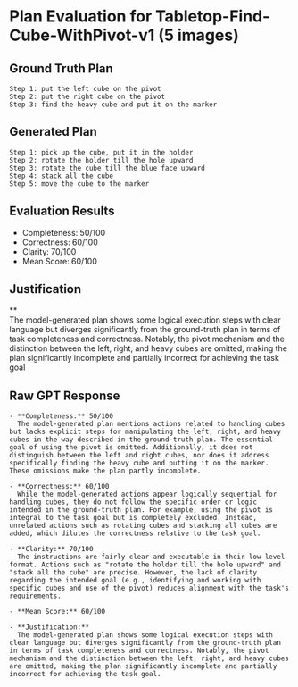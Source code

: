 # Plan Evaluation for Tabletop-Find-Cube-WithPivot-v1 (5 images)

## Ground Truth Plan
```
Step 1: put the left cube on the pivot
Step 2: put the right cube on the pivot
Step 3: find the heavy cube and put it on the marker
```

## Generated Plan
```
Step 1: pick up the cube, put it in the holder
Step 2: rotate the holder till the hole upward
Step 3: rotate the cube till the blue face upward
Step 4: stack all the cube
Step 5: move the cube to the marker
```

## Evaluation Results
- Completeness: 50/100
- Correctness: 60/100
- Clarity: 70/100
- Mean Score: 60/100

## Justification
**  
  The model-generated plan shows some logical execution steps with clear language but diverges significantly from the ground-truth plan in terms of task completeness and correctness. Notably, the pivot mechanism and the distinction between the left, right, and heavy cubes are omitted, making the plan significantly incomplete and partially incorrect for achieving the task goal

## Raw GPT Response
```
- **Completeness:** 50/100  
  The model-generated plan mentions actions related to handling cubes but lacks explicit steps for manipulating the left, right, and heavy cubes in the way described in the ground-truth plan. The essential goal of using the pivot is omitted. Additionally, it does not distinguish between the left and right cubes, nor does it address specifically finding the heavy cube and putting it on the marker. These omissions make the plan partly incomplete.

- **Correctness:** 60/100  
  While the model-generated actions appear logically sequential for handling cubes, they do not follow the specific order or logic intended in the ground-truth plan. For example, using the pivot is integral to the task goal but is completely excluded. Instead, unrelated actions such as rotating cubes and stacking all cubes are added, which dilutes the correctness relative to the task goal.

- **Clarity:** 70/100  
  The instructions are fairly clear and executable in their low-level format. Actions such as "rotate the holder till the hole upward" and "stack all the cube" are precise. However, the lack of clarity regarding the intended goal (e.g., identifying and working with specific cubes and use of the pivot) reduces alignment with the task's requirements.

- **Mean Score:** 60/100  

- **Justification:**  
  The model-generated plan shows some logical execution steps with clear language but diverges significantly from the ground-truth plan in terms of task completeness and correctness. Notably, the pivot mechanism and the distinction between the left, right, and heavy cubes are omitted, making the plan significantly incomplete and partially incorrect for achieving the task goal.
```
